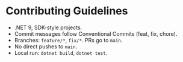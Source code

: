 # Contributing Guidelines

- .NET 9, SDK-style projects.
- Commit messages follow Conventional Commits (feat, fix, chore).
- Branches: `feature/*`, `fix/*`. PRs go to `main`.
- No direct pushes to `main`.
- Local run: `dotnet build`, `dotnet test`.
